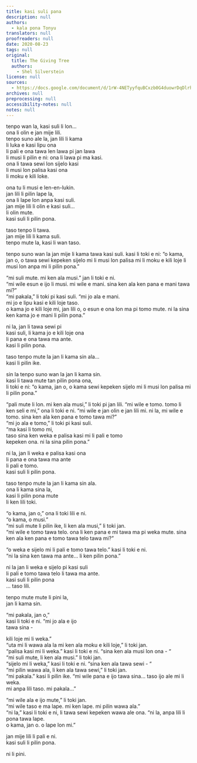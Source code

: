 ```yaml
---
title: kasi suli pana
description: null
authors:
  - kala pona Tonyu
translators: null
proofreaders: null
date: 2020-08-23
tags: null
original:
  title: The Giving Tree
  authors:
    - Shel Silverstein
license: null
sources:
  - https://docs.google.com/document/d/1rW-4NETyyfquBCxzb0G4duowrDqDlrhn08ohh3cP-_I/edit?tab=t.0
archives: null
preprocessing: null
accessibility-notes: null
notes: null
---
```


tenpo wan la, kasi suli li lon...  \
ona li olin e jan mije lili.  \
tenpo suno ale la, jan lili li kama  \
li luka e kasi lipu ona  \
li pali e ona tawa len lawa pi jan lawa  \
li musi li pilin e ni: ona li lawa pi ma kasi.  \
ona li tawa sewi lon sijelo kasi  \
li musi lon palisa kasi ona  \
li moku e kili loke.

ona tu li musi e len-en-lukin.  \
jan lili li pilin lape la,  \
ona li lape lon anpa kasi suli.  \
jan mije lili li olin e kasi suli...  \
li olin mute.  \
kasi suli li pilin pona.

taso tenpo li tawa.  \
jan mije lili li kama suli.  \
tenpo mute la, kasi li wan taso.

tenpo suno wan la jan mije li kama tawa kasi suli. kasi li toki e ni: “o kama, jan o, o tawa sewi kepeken sijelo mi li musi lon palisa mi li moku e kili loje li musi lon anpa mi li pilin pona.”

“mi suli mute. mi ken ala musi.” jan li toki e ni.  \
“mi wile esun e ijo li musi. mi wile e mani. sina ken ala ken pana e mani tawa mi?”  \
“mi pakala,” li toki pi kasi suli. “mi jo ala e mani.  \
mi jo e lipu kasi e kili loje taso.  \
o kama jo e kili loje mi, jan lili o, o esun e ona lon ma pi tomo mute. ni la sina ken kama jo e mani li pilin pona.”

ni la, jan li tawa sewi pi  \
kasi suli, li kama jo e kili loje ona  \
li pana e ona tawa ma ante.  \
kasi li pilin pona.

taso tenpo mute la jan li kama sin ala...  \
kasi li pilin ike.

sin la tenpo suno wan la jan li kama sin.  \
kasi li tawa mute tan pilin pona ona,  \
li toki e ni: “o kama, jan o, o kama sewi kepeken sijelo mi li musi lon palisa mi li pilin pona.”

“pali mute li lon. mi ken ala musi,” li toki pi jan lili. “mi wile e tomo. tomo li ken seli e mi,” ona li toki e ni. “mi wile e jan olin e jan lili mi. ni la, mi wile e tomo. sina ken ala ken pana e tomo tawa mi?”  \
“mi jo ala e tomo,” li toki pi kasi suli.  \
“ma kasi li tomo mi,  \
taso sina ken weka e palisa kasi mi li pali e tomo  \
kepeken ona. ni la sina pilin pona.”

ni la, jan li weka e palisa kasi ona  \
li pana e ona tawa ma ante  \
li pali e tomo.  \
kasi suli li pilin pona.

taso tenpo mute la jan li kama sin ala.  \
ona li kama sina la,  \
kasi li pilin pona mute  \
li ken lili toki.

“o kama, jan o,” ona li toki lili e ni.  \
“o kama, o musi.”  \
“mi suli mute li pilin ike, li ken ala musi,” li toki jan.  \
“mi wile e tomo tawa telo. ona li ken pana e mi tawa ma pi weka mute. sina ken ala ken pana e tomo tawa telo tawa mi?”

“o weka e sijelo mi li pali e tomo tawa telo.” kasi li toki e ni.  \
“ni la sina ken tawa ma ante... li ken pilin pona.”

ni la jan li weka e sijelo pi kasi suli  \
li pali e tomo tawa telo li tawa ma ante.  \
kasi suli li pilin pona  \
... taso lili.

tenpo mute mute li pini la,  \
jan li kama sin.

“mi pakala, jan o,”  \
kasi li toki e ni. “mi jo ala e ijo  \
tawa sina -

kili loje mi li weka.”  \
“uta mi li wawa ala la mi ken ala moku e kili loje,” li toki jan.  \
“palisa kasi mi li weka.” kasi li toki e ni. “sina ken ala musi lon ona - “  \
“mi suli mute, li ken ala musi.” li toki jan.  \
“sijelo mi li weka,” kasi li toki e ni. “sina ken ala tawa sewi - “  \
“mi pilin wawa ala, li ken ala tawa sewi,” li toki jan.  \
“mi pakala.” kasi li pilin ike. “mi wile pana e ijo tawa sina... taso ijo ale mi li weka.  \
mi anpa lili taso.
mi pakala...”

“mi wile ala e ijo mute,” li toki jan.  \
“mi wile taso e ma lape. mi ken lape. mi pilin wawa ala.”  \
“ni la,” kasi li toki e ni, li tawa sewi kepeken wawa ale ona. “ni la, anpa lili li pona tawa lape.  \
o kama, jan o. o lape lon mi.”

jan mije lili li pali e ni.  \
kasi suli li pilin pona.

ni li pini.

